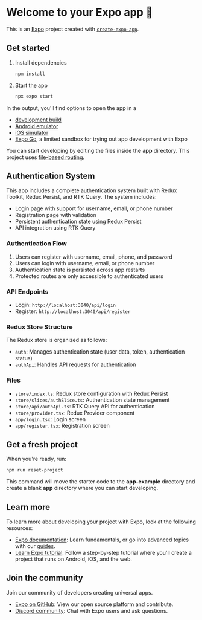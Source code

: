 # Welcome to your Expo app 👋

This is an [Expo](https://expo.dev) project created with [`create-expo-app`](https://www.npmjs.com/package/create-expo-app).

## Get started

1. Install dependencies

   ```bash
   npm install
   ```

2. Start the app

   ```bash
   npx expo start
   ```

In the output, you'll find options to open the app in a

- [development build](https://docs.expo.dev/develop/development-builds/introduction/)
- [Android emulator](https://docs.expo.dev/workflow/android-studio-emulator/)
- [iOS simulator](https://docs.expo.dev/workflow/ios-simulator/)
- [Expo Go](https://expo.dev/go), a limited sandbox for trying out app development with Expo

You can start developing by editing the files inside the **app** directory. This project uses [file-based routing](https://docs.expo.dev/router/introduction).

## Authentication System

This app includes a complete authentication system built with Redux Toolkit, Redux Persist, and RTK Query. The system includes:

- Login page with support for username, email, or phone number
- Registration page with validation
- Persistent authentication state using Redux Persist
- API integration using RTK Query

### Authentication Flow

1. Users can register with username, email, phone, and password
2. Users can login with username, email, or phone number
3. Authentication state is persisted across app restarts
4. Protected routes are only accessible to authenticated users

### API Endpoints

- Login: `http://localhost:3040/api/login`
- Register: `http://localhost:3040/api/register`

### Redux Store Structure

The Redux store is organized as follows:

- `auth`: Manages authentication state (user data, token, authentication status)
- `authApi`: Handles API requests for authentication

### Files

- `store/index.ts`: Redux store configuration with Redux Persist
- `store/slices/authSlice.ts`: Authentication state management
- `store/api/authApi.ts`: RTK Query API for authentication
- `store/provider.tsx`: Redux Provider component
- `app/login.tsx`: Login screen
- `app/register.tsx`: Registration screen

## Get a fresh project

When you're ready, run:

```bash
npm run reset-project
```

This command will move the starter code to the **app-example** directory and create a blank **app** directory where you can start developing.

## Learn more

To learn more about developing your project with Expo, look at the following resources:

- [Expo documentation](https://docs.expo.dev/): Learn fundamentals, or go into advanced topics with our [guides](https://docs.expo.dev/guides).
- [Learn Expo tutorial](https://docs.expo.dev/tutorial/introduction/): Follow a step-by-step tutorial where you'll create a project that runs on Android, iOS, and the web.

## Join the community

Join our community of developers creating universal apps.

- [Expo on GitHub](https://github.com/expo/expo): View our open source platform and contribute.
- [Discord community](https://chat.expo.dev): Chat with Expo users and ask questions.
